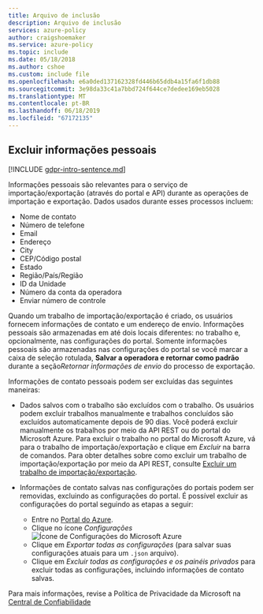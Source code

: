 ```yaml
---
title: Arquivo de inclusão
description: Arquivo de inclusão
services: azure-policy
author: craigshoemaker
ms.service: azure-policy
ms.topic: include
ms.date: 05/18/2018
ms.author: cshoe
ms.custom: include file
ms.openlocfilehash: e6a0ded137162328fd446b65ddb4a15fa6f1db88
ms.sourcegitcommit: 3e98da33c41a7bbd724f644ce7dedee169eb5028
ms.translationtype: MT
ms.contentlocale: pt-BR
ms.lasthandoff: 06/18/2019
ms.locfileid: "67172135"
---
```

## <a name="deleting-personal-information"></a>Excluir informações pessoais

[!INCLUDE [gdpr-intro-sentence.md](gdpr-intro-sentence.md)]

Informações pessoais são relevantes para o serviço de importação/exportação (através do portal e API) durante as operações de importação e exportação. Dados usados durante esses processos incluem:

- Nome de contato
- Número de telefone
- Email
- Endereço
- City
- CEP/Código postal
- Estado
- Região/País/Região
- ID da Unidade
- Número da conta da operadora
- Enviar número de controle

Quando um trabalho de importação/exportação é criado, os usuários fornecem informações de contato e um endereço de envio. Informações pessoais são armazenadas em até dois locais diferentes: no trabalho e, opcionalmente, nas configurações do portal. Somente informações pessoais são armazenadas nas configurações do portal se você marcar a caixa de seleção rotulada, **Salvar a operadora e retornar como padrão** durante a seção*Retornar informações de envio* do processo de exportação.

Informações de contato pessoais podem ser excluídas das seguintes maneiras:

- Dados salvos com o trabalho são excluídos com o trabalho. Os usuários podem excluir trabalhos manualmente e trabalhos concluídos são excluídos automaticamente depois de 90 dias. Você poderá excluir manualmente os trabalhos por meio da API REST ou do portal do Microsoft Azure. Para excluir o trabalho no portal do Microsoft Azure, vá para o trabalho de importação/exportação e clique em *Excluir* na barra de comandos. Para obter detalhes sobre como excluir um trabalho de importação/exportação por meio da API REST, consulte [Excluir um trabalho de importação/exportação](../articles/storage/common/storage-import-export-cancelling-and-deleting-jobs.md).

- Informações de contato salvas nas configurações do portais podem ser removidas, excluindo as configurações do portal. É possível excluir as configurações do portal seguindo as etapas a seguir:
  - Entre no [Portal do Azure](https://portal.azure.com).
  - Clique no ícone *Configurações* ![Ícone de Configurações do Microsoft Azure](media/storage-import-export-delete-personal-info/azure-settings-icon.png)
  - Clique em *Exportar todas as configurações* (para salvar suas configurações atuais para um `.json` arquivo).
  - Clique em *Excluir todas as configurações e os painéis privados* para excluir todas as configurações, incluindo informações de contato salvas.

Para mais informações, revise a Política de Privacidade da Microsoft na [Central de Confiabilidade](https://www.microsoft.com/trustcenter)